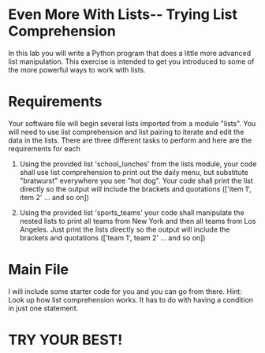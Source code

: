 # Even More With Lists-- Trying List Comprehension
In this lab you will write a Python program that does a little more advanced list manipulation.
This exercise is intended to get you introduced to some of the more powerful ways to work with lists.

# Requirements
Your software file will begin several lists imported from a module "lists". You will need to use list comprehension and list pairing to iterate and edit the data in the lists. There are three different tasks to perform and here are the requirements for each

1. Using the provided list 'school_lunches' from the lists module, your code shall use list comprehension to print out the daily menu, but substitute "bratwurst" everywhere you see "hot dog". Your code shall print the list directly so the output will include the brackets and quotations (['item 1', item 2' ... and so on])

2. Using the provided list 'sports_teams' your code shall manipulate the nested lists to print all teams from New York and then all teams from Los Angeles. Just print the lists directly so the output will include the brackets and quotations (['team 1', team 2' ... and so on])

# Main File
I will include some starter code for you and you can go from there.
Hint: Look up how list comprehension works. It has to do with having a condition in just one statement.

# TRY YOUR BEST!
